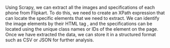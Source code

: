 Using Scrapy, we can extract all the images and specifications of each phone from Flipkart. To do this, we need to create an XPath expression that can locate the specific elements that we need to extract. We can identify the image elements by their HTML tag <img>, and the specifications can be located using the unique class names or IDs of the element on the page. Once we have extracted the data, we can store it in a structured format such as CSV or JSON for further analysis.
